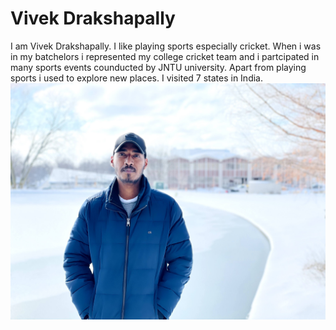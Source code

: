 # Vivek Drakshapally
I am Vivek Drakshapally. I like playing sports especially cricket. When i was in my batchelors i represented my college cricket team and i partcipated in many sports events counducted by JNTU university. Apart from playing sports i used to explore new places. I visited 7 states in India. 
![vivek](vivek.jpg)